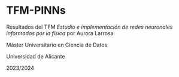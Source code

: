 # TFM-PINNs
Resultados del TFM *Estudio e implementación de redes neuronales informadas por la física* por Aurora Larrosa.

Máster Universitario en Ciencia de Datos

Universidad de Alicante

2023/2024
